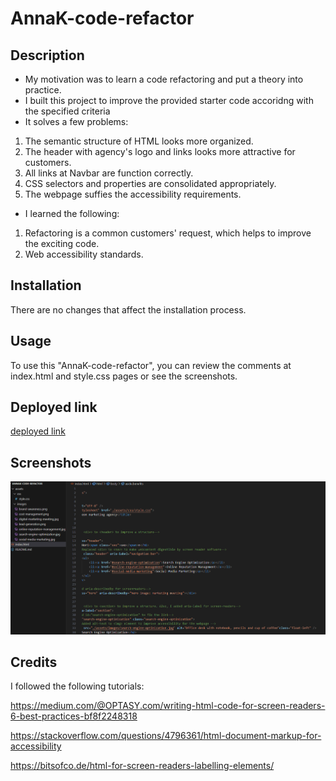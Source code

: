 # AnnaK-code-refactor


## Description

* My motivation was to learn a code refactoring and put a theory into practice. 
* I built this project to improve the provided starter code accoridng with the specified criteria
* It solves a few problems:

1. The semantic structure of HTML looks more organized.
2. The header with agency's logo and links looks more attractive for customers.
3. All links at Navbar are function correctly.
4. CSS selectors and properties are consolidated appropriately.
5. The webpage suffies the accessibility requirements. 

* I learned the following:

1. Refactoring is a common customers' request, which helps to improve the exciting code.
2. Web accessibility standards.

## Installation

There are no changes that affect the installation process.

## Usage

To use this "AnnaK-code-refactor", you can review the comments at index.html and style.css pages or see the screenshots.

## Deployed link

[deployed link](https://explorer7733.github.io/AnnaK-code-refactor/)


## Screenshots

![html comments screeshot](assets/images/1_html_comm_screenshot.png)

## Credits

I followed the following tutorials:

<https://medium.com/@OPTASY.com/writing-html-code-for-screen-readers-6-best-practices-bf8f2248318>

<https://stackoverflow.com/questions/4796361/html-document-markup-for-accessibility>

<https://bitsofco.de/html-for-screen-readers-labelling-elements/>




